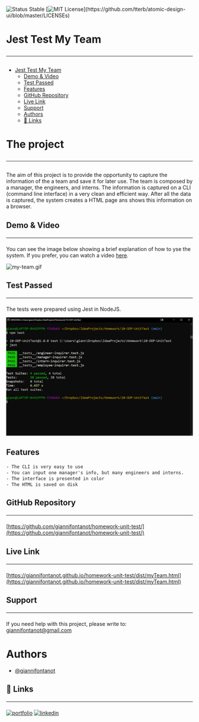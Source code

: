 
![Status Stable](https://img.shields.io/badge/Status-Stable-blue)
[![MIT License](https://img.shields.io/apm/l/atomic-design-ui.svg?)](https://github.com/tterb/atomic-design-ui/blob/master/LICENSEs)
# Jest Test My Team<hr>

- [Jest Test My Team](#jest-test-my-team)
    * [Demo & Video](#demo)
    * [Test Passed](#test-passed)
    * [Features](#features)
    * [GitHub Repository](#github-repository)
    * [Live Link](#live-link)
    * [Support](#support)
    * [Authors](#authors)
    * [🔗 Links](#---links)

# The project<hr>

The aim of this project is to provide the opportunity to capture the information of the a team and save it for later use. The team is composed by a manager, the engineers, and interns. The information is captured on a CLI (command line interface) in a very clean and efficient way. After all the data is captured, the system creates a HTML page ans shows this information on a browser. 


## Demo & Video<hr>
You can see the image below showing a brief explanation of how to yse the system. If you prefer, 
you can watch a video [here](https://drive.google.com/file/d/1qdDQoqwCLE1-o6axubAlCWcQyEY2LNc7/view).
 
 ![my-team.gif](my-team.gif)

## Test Passed<hr>
The tests were prepared using Jest in NodeJS.

![All-tests-passed.png](All-tests-passed.png)
## Features
````````````
- The CLI is very easy to use
- You can input one manager's info, but many engineers and interns.
- The interface is presented in color
- The HTML is saved on disk 
````````````

## GitHub Repository<hr>
[https://github.com/giannifontanot/homework-unit-test/](https://github.com/giannifontanot/homework-unit-test/)
## Live Link<hr>
[https://giannifontanot.github.io/homework-unit-test/dist/myTeam.html](https://giannifontanot.github.io/homework-unit-test/dist/myTeam.html)
## Support<hr>
If you need help with this project, please write to: [giannifontanot@gmail.com](http://mailto:giannifontanot@gmail.com)
# Authors
 - [@giannifontanot](https://www.github.com/giannifontanot)

## 🔗 Links<hr>
[![portfolio](https://img.shields.io/badge/my_portfolio-000?style=for-the-badge&logo=ko-fi&logoColor=white)](https://www.github.com/giannifontanot)
[![linkedin](https://img.shields.io/badge/linkedin-0A66C2?style=for-the-badge&logo=linkedin&logoColor=white)](https://www.linkedin.com/in/gianni-fontanot/)